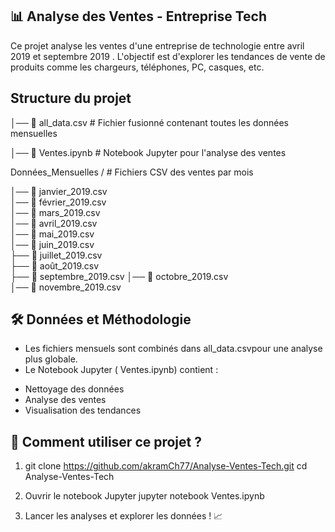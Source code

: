## 📊 Analyse des Ventes - Entreprise Tech

Ce projet analyse les ventes d'une entreprise de technologie entre avril 2019 et septembre 2019 . L'objectif est d'explorer les tendances de vente de produits comme les chargeurs, téléphones, PC, casques, etc.

 ## Structure du projet
 
│── 📄 all_data.csv        # Fichier fusionné contenant toutes les données mensuelles

│── 📄 Ventes.ipynb        # Notebook Jupyter pour l'analyse des ventes

Données_Mensuelles / # Fichiers CSV des ventes par mois

│── 📄 janvier_2019.csv  
│── 📄 février_2019.csv  
│── 📄 mars_2019.csv  
│── 📄 avril_2019.csv  
│── 📄 mai_2019.csv  
│── 📄 juin_2019.csv  
├── 📄 juillet_2019.csv  
├── 📄 août_2019.csv     
├── 📄 septembre_2019.csv
│── 📄 octobre_2019.csv  
│── 📄 novembre_2019.csv  

## 🛠 Données et Méthodologie
* Les fichiers mensuels sont combinés dans all_data.csvpour une analyse plus globale.
* Le Notebook Jupyter ( Ventes.ipynb) contient :
- Nettoyage des données
- Analyse des ventes
- Visualisation des tendances

## 🚀 Comment utiliser ce projet ? 
 1. git clone https://github.com/akramCh77/Analyse-Ventes-Tech.git
    cd Analyse-Ventes-Tech
    
 2. Ouvrir le notebook Jupyter
    jupyter notebook Ventes.ipynb

 3. Lancer les analyses et explorer les données ! 📈



